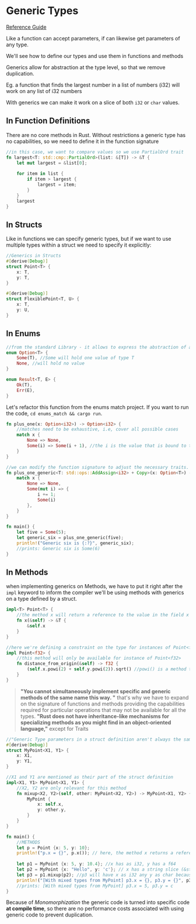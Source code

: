 # Generic Types

[Reference Guide](https://rust-book.cs.brown.edu/ch10-00-generics.html)

Like a function can accept parameters, if can likewise get parameters of any type.

We'll see how to define our types and use them in functions and methods

Generics allow for abstraction at the type level, so that we remove duplication.

Eg. a function that finds the largest number in a list of numbers (i32) will work on any list of i32 numbers

With generics we can make it work on a slice of both `i32` or `char` values.

## In Function Definitions

There are no core methods in Rust. Without restrictions a generic type has no capabilities, so we need to define it in the function signature

```rust
//in this case, we want to compare values so we use PartialOrd trait
fn largest<T: std::cmp::PartialOrd>(list: &[T]) -> &T {
    let mut largest = &list[0];
    
    for item in list {
        if item > largest {
            largest = item;
        }
    }
    largest
}
```

## In Structs

Like in functions we can specify generic types, but if we want to use multiple types within a struct we need to specify it explicitly:

```rust
//Generics in Structs
#[derive(Debug)]
struct Point<T> {
    x: T,
    y: T,
}

#[derive(Debug)]
struct FlexiblePoint<T, U> {
    x: T,
    y: U,
}
```

## In Enums

```rust
//from the standard Library - it allows to express the abstraction of an optional value,i.e, it might have something, or not.
enum Option<T> {
    Some(T), //Some will hold one value of type T
    None, //will hold no value
}

enum Result<T, E> {
    Ok(T),
    Err(E),
}
```

Let's refactor this function from the enums match project. If you want to run the code, `cd enums_match && cargo run`.

```rust
fn plus_one(x: Option<i32>) -> Option<i32> {
    //matches need to be exhaustive, i.e, cover all possible cases
    match x {
        None => None,
        Some(i) => Some(i + 1), //the i is the value that is bound to the Some variant
    }
}

//we can modify the function signature to adjust the necessary traits. By using the AddAssign<i32>, we'll allow to sum 1 to the value passed into Some if it has one.
fn plus_one_generic<T: std::ops::AddAssign<i32> + Copy>(x: Option<T>) -> Option<T> {
    match x {
        None => None,
        Some(mut i) => {
            i += 1;
            Some(i)
        },
    }
}

fn main() {
    let five = Some(5);
    let generic_six = plus_one_generic(five);
    println!("Generic six is {:?}", generic_six);
    //prints: Generic six is Some(6)
}
```

## In Methods

when implementing generics on Methods, we have to put it right after the `impl` keyword to inform the compiler we'll be using methods with generics on a type defined by a struct.

```rust
impl<T> Point<T> {
    //the method x will return a reference to the value in the field x of an instance of the struct Point
    fn x(&self) -> &T {
        &self.x
    }
}

//here we're defining a constraint on the type for instances of Point<f32> only
impl Point<f32> {
    //this method will only be available for instance of Point<f32>
    fn distance_from_origin(&self) -> f32 {
        (self.x.powi(2) + self.y.powi(2)).sqrt() //powi() is a method that raises a number to a specified power. Only available for f32 and f64
    }
}  
```

>**"You cannot simultaneously implement specific and generic methods of the same name this way. "**
that's why we have to expand on the signature of functions and methods providing the capabilities required for particular operations that may not be available for all the types.
>**"Rust does not have inheritance-like mechanisms for specializing methods as you might find in an object-oriented language,"** except for Traits

```rust
//"Generic Type parameters in a struct definition aren't always the same as those you use in that same struct's method signatures"
#[derive(Debug)]
struct MyPoint<X1, Y1> {
    x: X1,
    y: Y1,
}

//X1 and Y1 are mentioned as their part of the struct definition
impl<X1, Y1> MyPoint<X1, Y1> {
    //X2, Y2 are only relevant for this method
    fn mixup<X2, Y2>(self, other: MyPoint<X2, Y2>) -> MyPoint<X1, Y2> {
        MyPoint {
            x: self.x,
            y: other.y,
        }
    }
}

fn main() {
    //METHODS
    let p = Point {x: 5, y: 10};
    println!("p.x = {}", p.x()); // here, the method x returns a reference to the value in the field x of the instance p of struct Point
    
    let p1 = MyPoint {x: 5, y: 10.4}; //x has as i32, y has a f64
    let p2 = MyPoint {x: "Hello", y: 'c'}; // x has a string slice (&str), y has a char
    let p3 = p1.mixup(p2); //p3 will have x as i32 any y as char because the method is being called on p1 (self) and p2 as (other)
    println!("[With mixed types from MyPoint] p3.x = {}, p3.y = {}", p3.x, p3.y);
    //prints: [With mixed types from MyPoint] p3.x = 5, p3.y = c
}
```

Because of *Monomorphization* the generic code is turned into specific code **at compile time**, so there are no performance costs associated with using generic code to prevent duplication.

